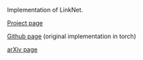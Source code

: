 Implementation of LinkNet.

[Project page](https://codeac29.github.io/projects/linknet/index.html)

[Github page](https://github.com/e-lab/LinkNet) (original implementation in torch)

[arXiv page](https://arxiv.org/abs/1707.03718)
